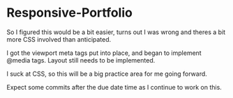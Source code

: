 # Responsive-Portfolio

So I figured this would be a bit easier, turns out I was wrong and theres a bit more CSS involved than anticipated. 

I got the viewport meta tags put into place, and began to implement @media tags. Layout still needs to be implemented.

I suck at CSS, so this will be a big practice area for me going forward. 

Expect some commits after the due date time as I continue to work on this.